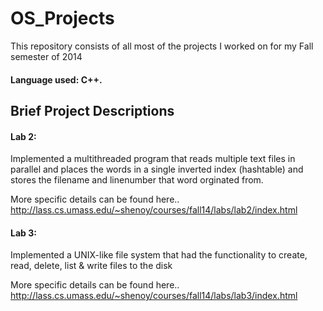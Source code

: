 OS_Projects
===========

This repository consists of all most of the projects I worked on for my Fall semester of 2014

#### Language used:  C++. 

Brief Project Descriptions
---------------------------
#### Lab 2:

Implemented  a multithreaded program that reads multiple text files in parallel and places
the words in a single inverted index (hashtable)  and stores the filename and linenumber that word orginated from.

More specific details can be found here.. http://lass.cs.umass.edu/~shenoy/courses/fall14/labs/lab2/index.html

#### Lab 3:

Implemented a  UNIX-like file system that had the functionality  to create, read,  delete, list & write files to the disk

More specific details can be found here.. http://lass.cs.umass.edu/~shenoy/courses/fall14/labs/lab3/index.html

